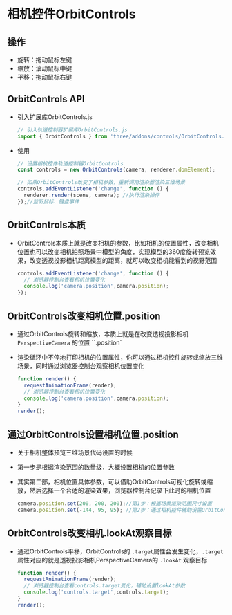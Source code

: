 # 相机控件OrbitControls

## 操作

+ 旋转：拖动鼠标左键
+ 缩放：滚动鼠标中键
+ 平移：拖动鼠标右键

## OrbitControls API

+ 引入扩展库OrbitControls.js

  ```js
  // 引入轨道控制器扩展库OrbitControls.js
  import { OrbitControls } from 'three/addons/controls/OrbitControls.js';
  ```

+ 使用

  ```js
  // 设置相机控件轨道控制器OrbitControls
  const controls = new OrbitControls(camera, renderer.domElement);

  // 如果OrbitControls改变了相机参数，重新调用渲染器渲染三维场景
  controls.addEventListener('change', function () {
    renderer.render(scene, camera); //执行渲染操作
  });//监听鼠标、键盘事件
  ```

## OrbitControls本质

+ OrbitControls本质上就是改变相机的参数，比如相机的位置属性，改变相机位置也可以改变相机拍照场景中模型的角度，实现模型的360度旋转预览效果，改变透视投影相机距离模型的距离，就可以改变相机能看到的视野范围

  ```js
  controls.addEventListener('change', function () {
    // 浏览器控制台查看相机位置变化
    console.log('camera.position',camera.position);
  });
  ```

## OrbitControls改变相机位置.position

+ 通过OrbitControls旋转和缩放，本质上就是在改变透视投影相机 `PerspectiveCamera` 的位置 ``.position`

+ 渲染循环中不停地打印相机的位置属性，你可以通过相机控件旋转或缩放三维场景，同时通过浏览器控制台观察相机位置变化

  ```js
  function render() {
    requestAnimationFrame(render);
    // 浏览器控制台查看相机位置变化
    console.log('camera.position',camera.position);
  }
  render();
  ```

## 通过OrbitControls设置相机位置.position

+ 关于相机整体预览三维场景代码设置的时候
+ 第一步是根据渲染范围的数量级，大概设置相机的位置参数
+ 其实第二部，相机位置具体参数，可以借助OrbitControls可视化旋转或缩放，然后选择一个合适的渲染效果，浏览器控制台记录下此时的相机位置

  ```js
  camera.position.set(200, 200, 200);//第1步：根据场景渲染范围尺寸设置
  camera.position.set(-144, 95, 95); //第2步：通过相机控件辅助设置OrbitControls
  ```

## OrbitControls改变相机.lookAt观察目标

+ 通过OrbitControls平移，OrbitControls的 `.target`属性会发生变化，`.target`属性对应的就是透视投影相机PerspectiveCamera的 `.lookAt` 观察目标

  ```js
  function render() {
    requestAnimationFrame(render);
    // 浏览器控制台查看controls.target变化，辅助设置lookAt参数
    console.log('controls.target',controls.target);
  }
  render();
  ```
